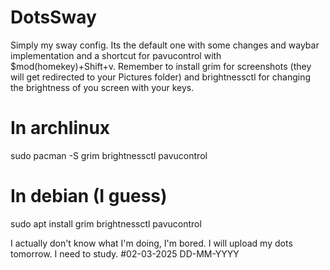 # DotsSway
Simply my sway config. Its the default one with some changes and waybar implementation and a shortcut for pavucontrol with $mod(homekey)+Shift+v.
Remember to install grim for screenshots (they will get redirected to your Pictures folder) and brightnessctl for changing the brightness of you screen with your keys.
# In archlinux
  sudo pacman -S grim brightnessctl pavucontrol
# In debian (I guess)
  sudo apt install grim brightnessctl pavucontrol


I actually don't know what I'm doing, I'm bored.
I will upload my dots tomorrow. I need to study. #02-03-2025 DD-MM-YYYY
